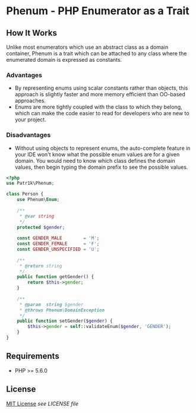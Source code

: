 # Phenum - PHP Enumerator as a Trait

## How It Works
Unlike most enumerators which use an abstract class as a domain container, Phenum is a trait which can be attached to 
any class where the enumerated domain is expressed as constants.

### Advantages
- By representing enums using scalar constants rather than objects, this approach is slightly faster and more 
  memory efficient than OO-based approaches.
- Enums are more tightly coupled with the class to which they belong, which can make the code easier to read for 
  developers who are new to your project.

### Disadvantages
- Without using objects to represent enums, the auto-complete feature in your IDE won't know what the possible enum 
  values are for a given domain. You would need to know which class defines the domain values, then begin typing the 
  domain prefix to see the possible values.
```php
<?php
use Patr1k\Phenum;

class Person {
    use Phenum\Enum;
    
    /**
     * @var string
     */
    protected $gender;
    
    const GENDER_MALE        = 'M';
    const GENDER_FEMALE      = 'F';
    const GENDER_UNSPECIFIED = 'U';
    
    /**
     * @return string
     */
    public function getGender() {
        return $this->gender;
    }
    
    /**
     * @param  string $gender
     * @throws Phenum\DomainException
     */
    public function setGender($gender) {
        $this->gender = self::validateEnum($gender, 'GENDER');
    }
}
```

## Requirements
- PHP >= 5.6.0

## License
[MIT License](http://www.opensource.org/licenses/mit-license.php) *see LICENSE file*